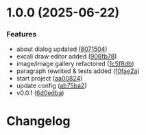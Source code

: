 # 1.0.0 (2025-06-22)


### Features

* about dialog updated ([8071504](https://github.com/block-forge-editor/block-forge-editor/commit/8071504b31bcbaf089171f8b7bd644ef6590a9ca))
* excali draw editor added ([906fb78](https://github.com/block-forge-editor/block-forge-editor/commit/906fb786e242d6fcf5176a3565bf9c795a770955))
* image/image gallery refactored ([1c5f8db](https://github.com/block-forge-editor/block-forge-editor/commit/1c5f8dbe6e091cbbd797f7d2afec6796bcc32dd4))
* paragraph rewrited & tests added ([f0fae2a](https://github.com/block-forge-editor/block-forge-editor/commit/f0fae2a0347f7eff3d402fd8bd24536b6afcb3d2))
* start project ([aa00824](https://github.com/block-forge-editor/block-forge-editor/commit/aa00824e61477cd3c855897fa3a6b6fb032ff5f0))
* update config ([ab75ba2](https://github.com/block-forge-editor/block-forge-editor/commit/ab75ba2381825a3698d969f09802aadda5ad2943))
* v0.0.1 ([6d0edba](https://github.com/block-forge-editor/block-forge-editor/commit/6d0edba88f6dd88f6591a38c96d6846a2310c0b1))

# Changelog
